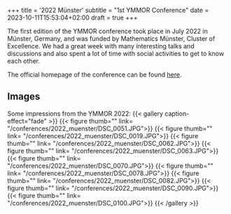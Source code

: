 +++
title = '2022 Münster'
subtitle = "1st YMMOR Conference"
date = 2023-10-11T15:53:04+02:00
draft = true
+++

The first edition of the YMMOR conference took place in July 2022 in Münster, Germany, and was funded by Mathematics Münster, Cluster of Excellence.
We had a great week with many interesting talks and discussions and also spent a lot of time with social activities to get to know each other.

The official homepage of the conference can be found [here](https://www.uni-muenster.de/MathematicsMuenster/events/2022/YMCN-model-order-reduction.shtml).

## Images
Some impressions from the YMMOR 2022:
{{< gallery caption-effect="fade" >}}
  {{< figure thumb="" link= "/conferences/2022_muenster/DSC_0051.JPG">}}
  {{< figure thumb="" link= "/conferences/2022_muenster/DSC_0019.JPG">}}
  {{< figure thumb="" link= "/conferences/2022_muenster/DSC_0062.JPG">}}
  {{< figure thumb="" link= "/conferences/2022_muenster/DSC_0063.JPG">}}
  {{< figure thumb="" link= "/conferences/2022_muenster/DSC_0070.JPG">}}
  {{< figure thumb="" link= "/conferences/2022_muenster/DSC_0078.JPG">}}
  {{< figure thumb="" link= "/conferences/2022_muenster/DSC_0082.JPG">}}
  {{< figure thumb="" link= "/conferences/2022_muenster/DSC_0090.JPG">}}
  {{< figure thumb="" link= "/conferences/2022_muenster/DSC_0100.JPG">}}
{{< /gallery >}}
